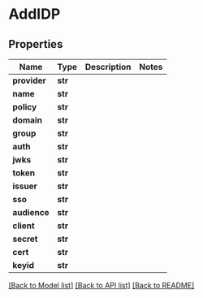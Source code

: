 # AddIDP

## Properties
Name | Type | Description | Notes
------------ | ------------- | ------------- | -------------
**provider** | **str** |  | 
**name** | **str** |  | 
**policy** | **str** |  | 
**domain** | **str** |  | 
**group** | **str** |  | 
**auth** | **str** |  | 
**jwks** | **str** |  | 
**token** | **str** |  | 
**issuer** | **str** |  | 
**sso** | **str** |  | 
**audience** | **str** |  | 
**client** | **str** |  | 
**secret** | **str** |  | 
**cert** | **str** |  | 
**keyid** | **str** |  | 

[[Back to Model list]](../README.md#documentation-for-models) [[Back to API list]](../README.md#documentation-for-api-endpoints) [[Back to README]](../README.md)

